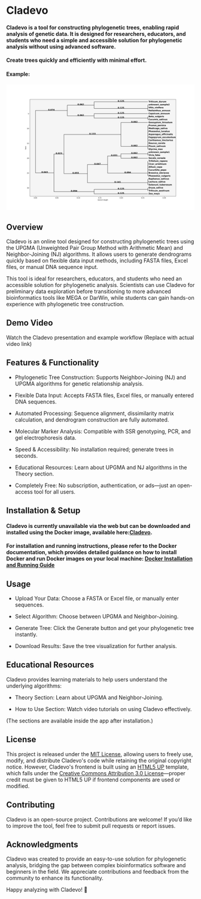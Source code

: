 # Cladevo
#### Cladevo is a tool for constructing phylogenetic trees, enabling rapid analysis of genetic data. It is designed for researchers, educators, and students who need a simple and accessible solution for phylogenetic analysis without using advanced software.

#### Create trees quickly and efficiently with minimal effort. 
#### Example:
![Logo](cladevo/static/images/tree11.png)

## Overview

Cladevo is an online tool designed for constructing phylogenetic trees using the UPGMA (Unweighted Pair Group Method with Arithmetic Mean) and Neighbor-Joining (NJ) algorithms. It allows users to generate dendrograms quickly based on flexible data input methods, including FASTA files, Excel files, or manual DNA sequence input.

This tool is ideal for researchers, educators, and students who need an accessible solution for phylogenetic analysis. Scientists can use Cladevo for preliminary data exploration before transitioning to more advanced bioinformatics tools like MEGA or DarWin, while students can gain hands-on experience with phylogenetic tree construction.

## Demo Video

Watch the Cladevo presentation and example workflow (Replace with actual video link)

## Features & Functionality

* Phylogenetic Tree Construction: Supports Neighbor-Joining (NJ) and UPGMA algorithms for genetic relationship analysis.

* Flexible Data Input: Accepts FASTA files, Excel files, or manually entered DNA sequences.

* Automated Processing: Sequence alignment, dissimilarity matrix calculation, and dendrogram construction are fully automated.

* Molecular Marker Analysis: Compatible with SSR genotyping, PCR, and gel electrophoresis data.

* Speed & Accessibility: No installation required; generate trees in seconds.

* Educational Resources: Learn about UPGMA and NJ algorithms in the Theory section.

* Completely Free: No subscription, authentication, or ads—just an open-access tool for all users.

## Installation & Setup

#### Cladevo is currently unavailable via the web but can be downloaded and installed using the Docker image, available here:[Cladevo](https://hub.docker.com/r/highlander95/cladevo-app).

#### For installation and running instructions, please refer to the Docker documentation, which provides detailed guidance on how to install Docker and run Docker images on your local machine: [Docker Installation and Running Guide](https://docs.docker.com/get-docker/)

## Usage

* Upload Your Data: Choose a FASTA or Excel file, or manually enter sequences.

* Select Algorithm: Choose between UPGMA and Neighbor-Joining.

* Generate Tree: Click the Generate button and get your phylogenetic tree instantly.

* Download Results: Save the tree visualization for further analysis.

## Educational Resources

Cladevo provides learning materials to help users understand the underlying algorithms:

* Theory Section: Learn about UPGMA and Neighbor-Joining.

* How to Use Section: Watch video tutorials on using Cladevo effectively.

(The sections are available inside the app after installation.)

## License

This project is released under the [MIT License](https://opensource.org/license/MIT), allowing users to freely use, modify, and distribute Cladevo's code while retaining the original copyright notice. However, Cladevo's frontend is built using an [HTML5 UP](https://html5up.net/) template, which falls under the [Creative Commons Attribution 3.0 License](https://html5up.net/license)—proper credit must be given to HTML5 UP if frontend components are used or modified.

## Contributing

Cladevo is an open-source project. Contributions are welcome! If you’d like to improve the tool, feel free to submit pull requests or report issues.

## Acknowledgments

Cladevo was created to provide an easy-to-use solution for phylogenetic analysis, bridging the gap between complex bioinformatics software and beginners in the field. We appreciate contributions and feedback from the community to enhance its functionality.

Happy analyzing with Cladevo! 🚀
